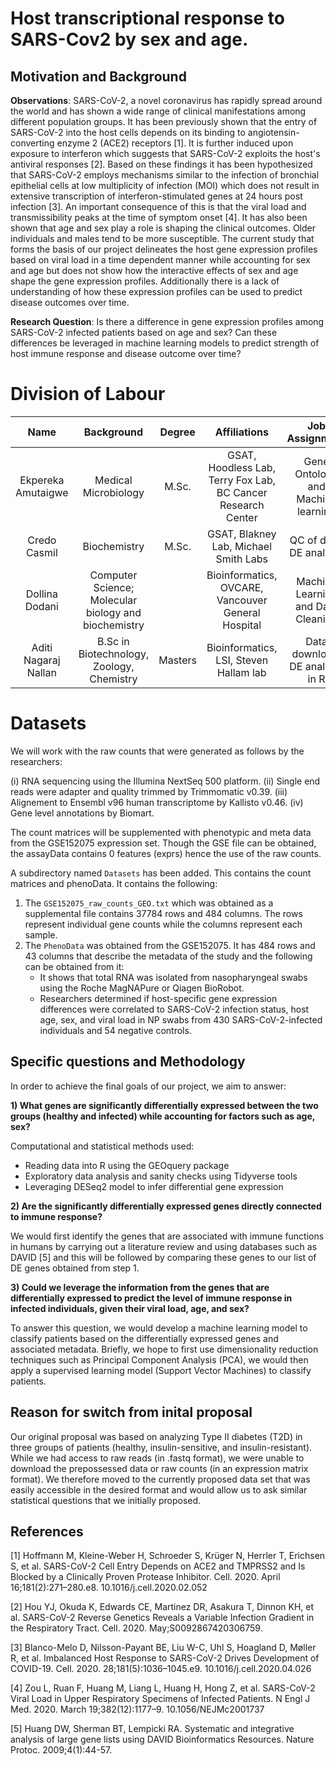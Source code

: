 # Host transcriptional response to SARS-Cov2 by sex and age.

## Motivation and Background

**Observations**: SARS-CoV-2, a novel coronavirus has rapidly spread around the world and has shown a wide range of clinical manifestations among different population groups. It has been previously shown that the entry of SARS-CoV-2 into the host cells depends on its binding to angiotensin-converting enzyme 2 (ACE2) receptors [1]. It is further induced upon exposure to interferon which suggests that SARS-CoV-2 exploits the host's antiviral responses [2]. Based on these findings it has been hypothesized that SARS-CoV-2 employs mechanisms similar to the infection of bronchial epithelial cells at low multiplicity of infection (MOI) which does not result in extensive transcription of interferon-stimulated genes at 24 hours post infection [3]. An important consequence of this is that the viral load and transmissibility peaks at the time of symptom onset [4]. It has also been shown that age and sex play a role is shaping the clinical outcomes. Older individuals and males tend to be more susceptible. The current study that forms the basis of our project delineates the host gene expression profiles based on viral load in a time dependent manner while accounting for sex and age but does not show how the interactive effects of sex and age shape the gene expression profiles. Additionally there is a lack of understanding of how these expression profiles can be used to predict disease outcomes over time. 

**Research Question**: Is there a difference in gene expression profiles among SARS-CoV-2 infected patients based on age and sex? Can these differences be leveraged in machine learning models to predict strength of host immune response and disease outcome over time? 

# Division of Labour 

| Name | Background | Degree | Affiliations | Job Assignment | Projected Contributions |
| :-------------: | :-------------: | :-------------: | :-------------: | :-------------: | :-------------: |
| Ekpereka Amutaigwe | Medical Microbiology | M.Sc. | GSAT, Hoodless Lab, Terry Fox Lab, BC Cancer Research Center | Gene Ontology and Machine learning | 25%  |
| Credo Casmil | Biochemistry | M.Sc. | GSAT, Blakney Lab, Michael Smith Labs | QC of data, DE analysis | 25% |
| Dollina Dodani | Computer Science; Molecular biology and biochemistry |  | Bioinformatics,  OVCARE, Vancouver General Hospital | Machine Learning and Data Cleaning | 25% |
| Aditi Nagaraj Nallan | B.Sc in Biotechnology, Zoology, Chemistry  |  Masters  | Bioinformatics, LSI, Steven Hallam lab | Data download, DE analysis in R |  25% |

# Datasets
We will work with the raw counts that were generated as follows by the researchers:

(i) RNA sequencing using the Illumina NextSeq 500 platform.
(ii) Single end reads were adapter and quality trimmed by Trimmomatic v0.39.
(iii) Alignement to Ensembl v96 human transcriptome by Kallisto v0.46.
(iv) Gene level annotations by Biomart.

The count matrices will be supplemented with phenotypic and meta data from the GSE152075 expression set. Though the GSE file can be obtained, the assayData contains 0 features (exprs) hence the use of the raw counts.

A subdirectory named `Datasets` has been added. This contains the count matrices and phenoData. It contains the following:
1. The `GSE152075_raw_counts_GEO.txt` which was obtained as a supplemental file contains 37784 rows and 484 columns. The rows represent individual gene counts while the columns represent each sample.
2. The `PhenoData` was obtained from the GSE152075. It has 484 rows and 43 columns that describe the metadata of the study and the following can be obtained from it:
    - It shows that total RNA was isolated from nasopharyngeal swabs using the Roche MagNAPure or Qiagen BioRobot.
    - Researchers determined if host-specific gene expression differences   were correlated to SARS-CoV-2 infection status, host age, sex, and viral load in NP swabs from 430 SARS-CoV-2-infected individuals and 54 negative controls.

## Specific questions and Methodology
In order to achieve the final goals of our project, we aim to answer:

**1) What genes are significantly differentially expressed between the two groups (healthy and infected) while accounting for factors such as age, sex?**

  Computational and statistical methods used:
  
  * Reading data into R using the GEOquery package
  * Exploratory data analysis and sanity checks using Tidyverse tools
  * Leveraging DESeq2 model to infer differential gene expression
 
**2) Are the significantly differentially expressed genes directly connected to immune response?**

We would first identify the genes that are associated with immune functions in humans by carrying out a literature review and using databases such as DAVID [5] and this will be followed by comparing these genes to our list of DE genes obtained from step 1.

**3) Could we leverage the information from the genes that are differentially expressed to predict the level of immune response in infected individuals, given their viral load, age, and sex?**

To answer this question, we would develop a machine learning model to classify patients based on the differentially expressed genes and associated metadata. Briefly, we hope to first use dimensionality reduction techniques such as Principal Component Analysis (PCA), we would then apply a supervised learning model (Support Vector Machines) to classify patients. 

## Reason for switch from inital proposal

Our original proposal was based on analyzing Type II diabetes (T2D) in three groups of patients (healthy, insulin-sensitive, and insulin-resistant). While we had access to raw reads (in .fastq format), we were unable to download the prepossessed data or raw counts (in an expression matrix format). We therefore moved to the currently proposed data set that was easily accessible in the desired format and would allow us to ask similar statistical questions that we initially proposed. 

## References

[1] Hoffmann M, Kleine-Weber H, Schroeder S, Krüger N, Herrler T, Erichsen S, et al. SARS-CoV-2 Cell Entry Depends on ACE2 and TMPRSS2 and Is Blocked by a Clinically Proven Protease Inhibitor. Cell. 2020. April 16;181(2):271–280.e8. 10.1016/j.cell.2020.02.052

[2] Hou YJ, Okuda K, Edwards CE, Martinez DR, Asakura T, Dinnon KH, et al. SARS-CoV-2 Reverse Genetics Reveals a Variable Infection Gradient in the Respiratory Tract. Cell. 2020. May;S0092867420306759.

[3] Blanco-Melo D, Nilsson-Payant BE, Liu W-C, Uhl S, Hoagland D, Møller R, et al. Imbalanced Host Response to SARS-CoV-2 Drives Development of COVID-19. Cell. 2020. 28;181(5):1036–1045.e9. 10.1016/j.cell.2020.04.026

[4] Zou L, Ruan F, Huang M, Liang L, Huang H, Hong Z, et al. SARS-CoV-2 Viral Load in Upper Respiratory Specimens of Infected Patients. N Engl J Med. 2020. March 19;382(12):1177–9. 10.1056/NEJMc2001737 

[5] Huang DW, Sherman BT, Lempicki RA. Systematic and integrative analysis of large gene lists using DAVID Bioinformatics Resources. Nature Protoc. 2009;4(1):44-57.


